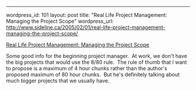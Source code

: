 --- 
wordpress_id: 101
layout: post
title: "Real Life Project Management: Managing the Project Scope"
wordpress_url: http://www.sideline.ca/2005/02/01/real-life-project-management-managing-the-project-scope/

<p><a href="http://www.informit.com/articles/article.asp'p=363892">Real Life Project Management: Managing the Project Scope</a></p>
<p>Some good info for the beginning project manager.  At work, we don't have the big projects that would use the 8/80 rule.  The rule of thumb that I want to propose is a maximum of 4 hour chunks rather than the author's proposed maximum of 80 hour chunks.  But he's definitely talking about much bigger projects that we usually have.</p>
<p><em></em></p>
